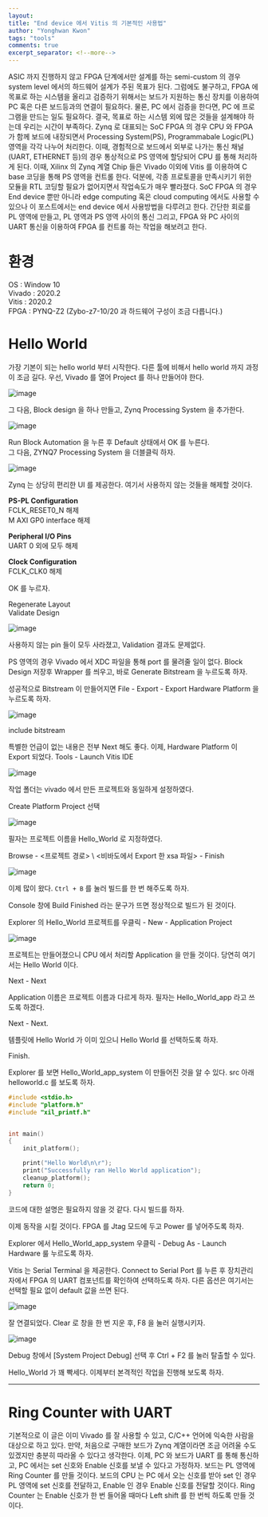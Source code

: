 ```yaml
---
layout:
title: "End device 에서 Vitis 의 기본적인 사용법"
author: "Yonghwan Kwon"
tags: "tools"
comments: true
excerpt_separator: <!--more-->
---
```

ASIC 까지 진행하지 않고 FPGA 단계에서만 설계를 하는 semi-custom 의 경우 system level 에서의 하드웨어 설계가 주된 목표가 된다. 그럼에도 불구하고, FPGA 에 목표로 하는 시스템을 올리고 검증하기 위해서는 보드가 지원하는 통신 장치를 이용하여 PC 혹은 다른 보드등과의 연결이 필요하다. 물론, PC 에서 검증을 한다면, PC 에 프로그램을 만드는 일도 필요하다. 결국, 목표로 하는 시스템 외에 많은 것들을 설계해야 하는데 우리는 시간이 부족하다. Zynq 로 대표되는 SoC FPGA 의 경우 CPU 와 FPGA 가 함께 보드에 내장되면서 Processing System(PS), Programmabale Logic(PL) 영역을 각각 나누어 처리한다. 이때, 경험적으로 보드에서 외부로 나가는 통신 채널(UART, ETHERNET 등)의 경우 통상적으로 PS 영역에 할당되어 CPU 를 통해 처리하게 된다. 이때, Xilinx 의 Zynq 계열 Chip 들은 Vivado 이외에 Vitis 를 이용하여 C base 코딩을 통해 PS 영역을 컨트롤 한다. 덕분에, 각종 프로토콜을 만족시키기 위한 모듈을 RTL 코딩할 필요가 없어지면서 작업속도가 매우 빨라졌다. SoC FPGA 의 경우 End device 뿐만 아니라 edge computing 혹은 cloud computing 에서도 사용할 수 있으나 이 포스트에서는 end device 에서 사용방법을 다루려고 한다. 간단한 회로를 PL 영역에 만들고, PL 영역과 PS 영역 사이의 통신 그리고, FPGA 와 PC 사이의 UART 통신을 이용하여 FPGA 를 컨트롤 하는 작업을 해보려고 한다. <!--more-->

# 환경
OS : Window 10  
Vivado : 2020.2  
Vitis  : 2020.2  
FPGA   : PYNQ-Z2 (Zybo-z7-10/20 과 하드웨어 구성이 조금 다릅니다.)  

# Hello World
가장 기본이 되는 hello world 부터 시작한다. 다른 툴에 비해서 hello world 까지 과정이 조금 길다. 우선, Vivado 를 열어 Project 를 하나 만들어야 한다.  

![image](https://user-images.githubusercontent.com/120978778/223393344-a0ba504e-0c19-4b94-b9be-2880f44d19c7.png)  

그 다음, Block design 을 하나 만들고, Zynq Processing System 을 추가한다.  

![image](https://user-images.githubusercontent.com/120978778/223393867-91f96d86-3491-49fa-8704-b6dd9009e4a6.png)  

Run Block Automation 을 누른 후 Default 상태에서 OK 를 누른다.  
그 다음, ZYNQ7 Processing System 을 더블클릭 하자.  

![image](https://user-images.githubusercontent.com/120978778/223394181-cd61c0e7-2549-4126-a3dd-5d7868aff8d9.png)  

Zynq 는 상당히 편리한 UI 를 제공한다. 여기서 사용하지 않는 것들을 해제할 것이다.  

**PS-PL Configuration**  
FCLK_RESET0_N 해제  
M AXI GP0 interface 해제  

**Peripheral I/O Pins**  
UART 0 외에 모두 해제  

**Clock Configuration**  
FCLK_CLK0 해제  

OK 를 누르자.  

Regenerate Layout  
Validate Design  

![image](https://user-images.githubusercontent.com/120978778/223395706-9b3d1f9c-d104-46e9-aaad-335026d37152.png)  

사용하지 않는 pin 들이 모두 사라졌고, Validation 결과도 문제없다.  

PS 영역의 경우 Vivado 에서 XDC 파일을 통해 port 를 물려줄 일이 없다. Block Design 저장후 Wrapper 를 씌우고, 바로 Generate Bitstream 을 누르도록 하자.  

성공적으로 Bitstream 이 만들어지면 File - Export - Export Hardware Platform 을 누르도록 하자.  

![image](https://user-images.githubusercontent.com/120978778/223397068-e5362a4c-e95a-4523-aba9-2e169646f5e3.png)  

include bitstream  

특별한 언급이 없는 내용은 전부 Next 해도 좋다. 이제, Hardware Platform 이 Export 되었다. Tools - Launch Vitis IDE  

![image](https://user-images.githubusercontent.com/120978778/223397568-f5fb2869-6f88-4ee8-b57f-96fc3d79e375.png)  

작업 폴더는 vivado 에서 만든 프로젝트와 동일하게 설정하였다.  

Create Platform Project 선택  

![image](https://user-images.githubusercontent.com/120978778/223397820-e6bc1fa6-c550-4a96-9433-2eb3fac6e9c2.png)  

필자는 프로젝트 이름을 Hello_World 로 지정하였다.  

Browse - <프로젝트 경로> \ <비바도에서 Export 한 xsa 파일> - Finish  

![image](https://user-images.githubusercontent.com/120978778/223398324-938d6a26-f8a7-46dc-81c2-6d4bf688d619.png)  

이제 많이 왔다. `Ctrl + B` 를 눌러 빌드를 한 번 해주도록 하자.  

Console 창에 Build Finished 라는 문구가 뜨면 정상적으로 빌드가 된 것이다.  

Explorer 의 Hello_World 프로젝트를 우클릭 - New -  Application Project  

![image](https://user-images.githubusercontent.com/120978778/223398836-f8e0fc98-4266-4e68-8d73-ca2ca9256957.png)  

프로젝트는 만들어졌으니 CPU 에서 처리할 Application 을 만들 것이다. 당연히 여기서는 Hello World 이다.  

Next - Next  

Application 이름은 프로젝트 이름과 다르게 하자. 필자는 Hello_World_app 라고 쓰도록 하겠다.  

Next - Next.  

템플릿에 Hello World 가 이미 있으니 Hello World 를 선택하도록 하자.  

Finish.  

Explorer 를 보면 Hello_World_app_system 이 만들어진 것을 알 수 있다. src 아래 helloworld.c 를 보도록 하자.  

```C++
#include <stdio.h>
#include "platform.h"
#include "xil_printf.h"


int main()
{
    init_platform();

    print("Hello World\n\r");
    print("Successfully ran Hello World application");
    cleanup_platform();
    return 0;
}
```

코드에 대한 설명은 필요하지 않을 것 같다. 다시 빌드를 하자.  

이제 동작을 시킬 것이다. FPGA 를 Jtag 모드에 두고 Power 를 넣어주도록 하자.  

Explorer 에서 Hello_World_app_system 우클릭 - Debug As - Launch Hardware 룰 누르도록 하자.  

Vitis 는 Serial Terminal 을 제공한다. Connect to Serial Port 를 누른 후 장치관리자에서 FPGA 의 UART 컴포넌트를 확인하여 선택하도록 하자. 다른 옵션은 여기서는 선택할 필요 없이 default 값을 쓰면 된다.  

![image](https://user-images.githubusercontent.com/120978778/223401359-3df1ab40-c34e-4716-ab24-4ee75bd5d668.png)  

잘 연결되었다. Clear 로 창을 한 번 지운 후, F8 을 눌러 실행시키자.  

![image](https://user-images.githubusercontent.com/120978778/223401840-50459dc4-32bc-48fa-b60e-47cd5ec46eb6.png)  

Debug 창에서 [System Project Debug] 선택 후 Ctrl + F2 를 눌러 탈출할 수 있다.  

Hello_World 가 꽤 빡세다. 이제부터 본격적인 작업을 진행해 보도록 하자.  

---

# Ring Counter with UART

기본적으로 이 글은 이미 Vivado 를 잘 사용할 수 있고, C/C++ 언어에 익숙한 사람을 대상으로 하고 있다. 만약, 처음으로 구매한 보드가 Zynq 계열이라면 조금 어려울 수도 있겠지만 충분히 따라올 수 있다고 생각한다. 이제, PC 와 보드가 UART 를 통해 통신하고, PC 에서는 set 신호와 Enable 신호를 보낼 수 있다고 가정하자. 보드는 PL 영역에 Ring Counter 를 만들 것이다. 보드의 CPU 는 PC 에서 오는 신호를 받아 set 인 경우 PL 영역에 set 신호를 전달하고, Enable 인 경우 Enable 신호를 전달할 것이다. Ring Counter 는 Enable 신호가 한 번 들어올 때마다 Left shift 를 한 번씩 하도록 만들 것이다.  








